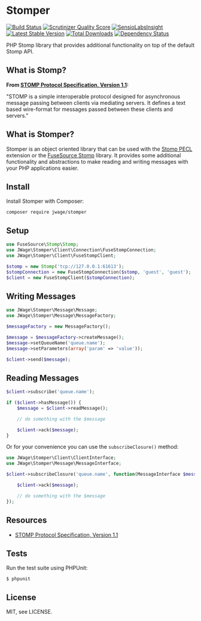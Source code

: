 Stomper
=======

[![Build Status](https://secure.travis-ci.org/jwage/stomper.png?branch=master)](http://travis-ci.org/jwage/stomper)
[![Scrutinizer Quality Score](https://scrutinizer-ci.com/g/jwage/stomper/badges/quality-score.png?s=93985b6c21ad0bf9b94ec09ad7aac69f08ee52d7)](https://scrutinizer-ci.com/g/jwage/stomper/)
[![SensioLabsInsight](https://insight.sensiolabs.com/projects/81a3d9bc-9a58-442e-9865-8daef94c87c4/mini.png)](https://insight.sensiolabs.com/projects/81a3d9bc-9a58-442e-9865-8daef94c87c4)
[![Latest Stable Version](https://poser.pugx.org/jwage/stomper/v/stable.png)](https://packagist.org/packages/jwage/stomper)
[![Total Downloads](https://poser.pugx.org/jwage/stomper/downloads.png)](https://packagist.org/packages/jwage/stomper)
[![Dependency Status](https://www.versioneye.com/php/jwage:stomper/1.0.0/badge.png)](https://www.versioneye.com/php/jwage:stomper/1.0.0)

PHP Stomp library that provides additional functionality on top of the default Stomp API. 

## What is Stomp?

**From [STOMP Protocol Specification, Version 1.1](http://stomp.github.io/stomp-specification-1.1.html):**

"STOMP is a simple interoperable protocol designed for asynchronous message passing between clients via mediating servers. It defines a text based wire-format for messages passed between these clients and servers."

## What is Stomper?

Stomper is an object oriented library that can be used with the [Stomp PECL](http://pecl.php.net/package/stomp) extension or the [FuseSource Stomp](https://packagist.org/packages/fusesource/stomp-php) library. It provides some additional functionality and abstractions to make reading and writing messages with your PHP applications easier.

## Install

Install Stomper with Composer:

    composer require jwage/stomper

## Setup

```php
use FuseSource\Stomp\Stomp;
use JWage\Stomper\Client\Connection\FuseStompConnection;
use JWage\Stomper\Client\FuseStompClient;

$stomp = new Stomp('tcp://127.0.0.1:61613');
$stompConnection = new FuseStompConnection($stomp, 'guest', 'guest');
$client = new FuseStompClient($stompConnection);
```

## Writing Messages

```php
use JWage\Stomper\Message\Message;
use JWage\Stomper\Message\MessageFactory;

$messageFactory = new MessageFactory();

$message = $messageFactory->createMessage();
$message->setQueueName('queue.name');
$message->setParameters(array('param' => 'value'));

$client->send($message);
```

## Reading Messages

```php
$client->subscribe('queue.name');

if ($client->hasMessage()) {
    $message = $client->readMessage();

    // do something with the $message

    $client->ack($message);
}
```

Or for your convenience you can use the `subscribeClosure()` method:

```php
use JWage\Stomper\Client\ClientInterface;
use JWage\Stomper\Message\MessageInterface;

$client->subscribeClosure('queue.name', function(MessageInterface $message, ClientInterface $client, Loop $loop) {

    $client->ack($message);

    // do something with the $message
});
```

## Resources

- [STOMP Protocol Specification, Version 1.1](http://stomp.github.io/stomp-specification-1.1.html)

## Tests

Run the test suite using PHPUnit:

    $ phpunit

## License

MIT, see LICENSE.
